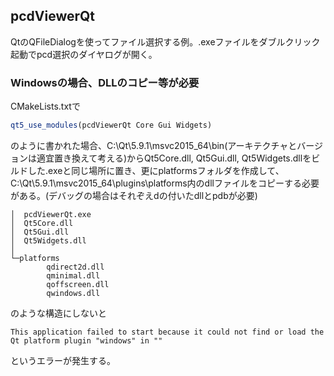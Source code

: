 pcdViewerQt
---

QtのQFileDialogを使ってファイル選択する例。.exeファイルをダブルクリック起動でpcd選択のダイヤログが開く。

### Windowsの場合、DLLのコピー等が必要

CMakeLists.txtで
```cmake
qt5_use_modules(pcdViewerQt Core Gui Widgets)
```
のように書かれた場合、C:\Qt\5.9.1\msvc2015_64\bin(アーキテクチャとバージョンは適宜置き換えて考える)からQt5Core.dll, Qt5Gui.dll, Qt5Widgets.dllをビルドした.exeと同じ場所に置き、更にplatformsフォルダを作成して、C:\Qt\5.9.1\msvc2015_64\plugins\platforms内のdllファイルをコピーする必要がある。(デバッグの場合はそれぞえdの付いたdllとpdbが必要)

```
│  pcdViewerQt.exe
│  Qt5Core.dll
│  Qt5Gui.dll
│  Qt5Widgets.dll
│
└─platforms
        qdirect2d.dll
        qminimal.dll
        qoffscreen.dll
        qwindows.dll
```
のような構造にしないと

```
This application failed to start because it could not find or load the Qt platform plugin "windows" in ""
```
というエラーが発生する。